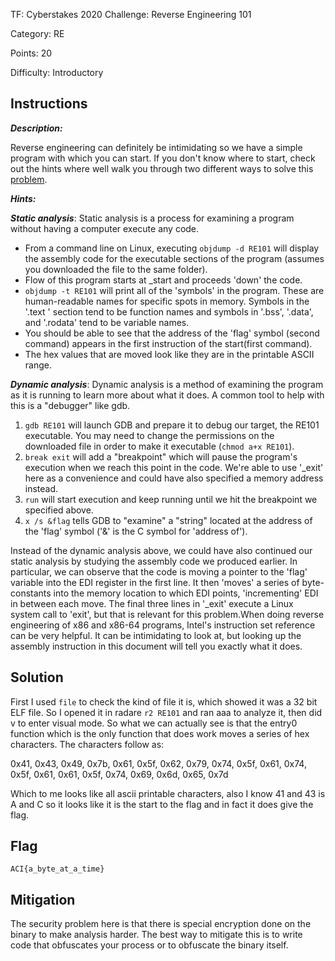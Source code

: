 TF: Cyberstakes 2020
Challenge: Reverse Engineering 101

Category:  RE

Points: 20

Difficulty: Introductory

## Instructions

***Description:***

Reverse engineering can definitely be intimidating so we have a simple program
with which you can start. If you don't know where to start, check out the hints
where well walk you through two different ways to solve this
[problem](RE101).

***Hints:***

***Static analysis***: Static analysis is a process for examining a program
without having a computer execute any code.

- From a command line on Linux, executing `objdump -d RE101` will display the
assembly code for the executable sections of the program
(assumes you downloaded the file to the same folder).
- Flow of this program starts at \_start and proceeds 'down' the code.
- `objdump -t RE101` will print all of the 'symbols' in the program. These are
human-readable names for specific spots in memory. Symbols in the '.text
' section tend to be function names and symbols in '.bss', '.data', and
'.rodata' tend to be variable names.
- You should be able to see that the address of the 'flag' symbol (second
command) appears in the first instruction of the start(first command).
- The hex values that are moved look like they are in the printable ASCII range.

***Dynamic analysis***: Dynamic analysis is a method of examining
the program as it is running to learn more about what it does. A common
tool to help with this is a "debugger" like gdb.

1. `gdb RE101` will launch GDB and prepare it to debug our target, the RE101
executable. You may need to change the permissions on the downloaded file in
order to make it executable (`chmod a+x RE101`).
2. `break exit` will add a "breakpoint" which will pause
the program's execution when we reach this point in the code. We're able to
use '_exit' here as a convenience and could have also specified a memory
address instead.
3. `run` will start execution and keep running until we hit the breakpoint
we specified above.
4. `x /s &flag` tells GDB to "examine" a "string" located at the address of the
'flag' symbol ('&' is the C symbol for 'address of').

Instead of the dynamic analysis above, we could have also continued our static
analysis by studying the assembly code we produced earlier. In particular, we
can observe that the code is moving a pointer to the 'flag' variable into the
EDI register in the first line. It then 'moves' a series of byte-constants into
the memory location to which EDI points, 'incrementing' EDI in between each
move. The final three lines in '_exit' execute a Linux system call to 'exit',
but that is relevant for this problem.When doing reverse engineering of x86 and
x86-64 programs, Intel's instruction set reference can be very helpful. It can
be intimidating to look at, but looking up the assembly instruction in this
document will tell you exactly what it does.

## Solution

First I used `file` to check the kind of file it is, which showed it was a 32
bit ELF file. So I opened it in radare `r2 RE101` and ran aaa to analyze it,
then did v to enter visual mode. So what we can actually see is that the
entry0 function which is the only function that does work moves a series of
hex characters. The characters follow as:

0x41, 0x43, 0x49, 0x7b, 0x61, 0x5f, 0x62, 0x79, 0x74, 0x5f, 0x61, 0x74, 0x5f,
0x61, 0x61, 0x5f, 0x74, 0x69, 0x6d, 0x65, 0x7d

Which to me looks like all ascii printable characters, also I know
41 and 43 is A and C so it looks like it is the start to the flag and in fact
it does give the flag.

## Flag

`ACI{a_byte_at_a_time}`

## Mitigation

The security problem here is that there is special encryption done on the binary
to make analysis harder. The best way to mitigate this is to write code that
obfuscates your process or to obfuscate the binary itself.
